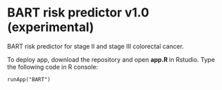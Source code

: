 # BART risk predictor v1.0 (experimental)

BART risk predictor for stage II and stage III colorectal cancer.

To deploy app, download the repository and open <b> app.R </b> in Rstudio. Type the following code in R console:

````
runApp("BART") 
````
